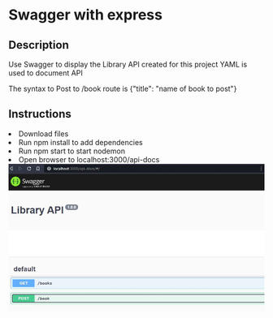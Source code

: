 <h1>Swagger with express</h1>
<h2>Description</h2>
Use Swagger to display the Library API created for this project
YAML is used to document API

The syntax to Post to /book route is {"title": "name of book to post"}

<h2>Instructions</h2>
<li>Download files</li>
<li>Run npm install to add dependencies</li>
<li>Run npm start to start nodemon</li>
<li>Open browser to localhost:3000/api-docs</li>

<img src="apiDocs.JPG">
